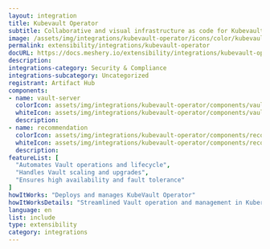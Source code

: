 ```yaml
---
layout: integration
title: Kubevault Operator
subtitle: Collaborative and visual infrastructure as code for Kubevault Operator
image: /assets/img/integrations/kubevault-operator/icons/color/kubevault-operator-color.svg
permalink: extensibility/integrations/kubevault-operator
docURL: https://docs.meshery.io/extensibility/integrations/kubevault-operator
description: 
integrations-category: Security & Compliance
integrations-subcategory: Uncategorized
registrant: Artifact Hub
components: 
- name: vault-server
  colorIcon: assets/img/integrations/kubevault-operator/components/vault-server/icons/color/vault-server-color.svg
  whiteIcon: assets/img/integrations/kubevault-operator/components/vault-server/icons/white/vault-server-white.svg
  description: 
- name: recommendation
  colorIcon: assets/img/integrations/kubevault-operator/components/recommendation/icons/color/recommendation-color.svg
  whiteIcon: assets/img/integrations/kubevault-operator/components/recommendation/icons/white/recommendation-white.svg
  description: 
featureList: [
  "Automates Vault operations and lifecycle",
  "Handles Vault scaling and upgrades",
  "Ensures high availability and fault tolerance"
]
howItWorks: "Deploys and manages KubeVault Operator"
howItWorksDetails: "Streamlined Vault operation and management in Kubernetes"
language: en
list: include
type: extensibility
category: integrations
---
```

